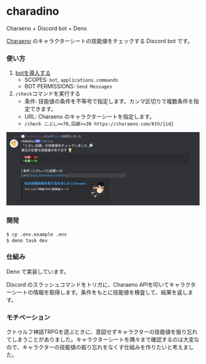 # charadino

Charaeno + Discord bot + Deno

[Charaeno](https://charaeno.com/) のキャラクターシートの技能値をチェックする
Discord bot です。

### 使い方

1. [botを導入する](https://discord.com/api/oauth2/authorize?client_id=1129353036876230698&permissions=2048&scope=bot%20applications.commands)
   - SCOPES: `bot`, `applications.commands`
   - BOT PERMISSIONS: `Send Messages`
2. `/check`コマンドを実行する
   - 条件:
     技能値の条件を不等号で指定します。カンマ区切りで複数条件を指定できます。
   - URL: Charaeno のキャラクターシートを指定します。
   - `/check こぶし>=70,回避>=30 https://charaeno.com/6th/{id}`

![/checkが返す結果](./docs/check.png)

### 開発

```shell
$ cp .env.example .env
$ deno task dev
```

### 仕組み

Deno で実装しています。

Discord のスラッシュコマンドをトリガに、Charaeno
APIを叩いてキャラクターシートの情報を取得します。条件をもとに技能値を検査して、結果を返します。

### モチベーション

クトゥルフ神話TRPGを遊ぶときに、意図せずキャラクターの技能値を振り忘れてしまうことがありました。キャラクターシートを隅々まで確認するのは大変なので、キャラクターの技能値の振り忘れをなくす仕組みを作りたいと考えました。
